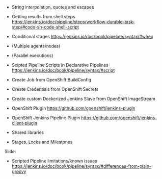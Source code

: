 * String interpolation, quotes and escapes
* Getting results from shell steps <https://jenkins.io/doc/pipeline/steps/workflow-durable-task-step/#code-sh-code-shell-script>
* Conditional stages <https://jenkins.io/doc/book/pipeline/syntax/#when>
* (Multiple agents/nodes)
* (Parallel executions)
* Scipted Pipeline Scripts in Declarative Pipelines <https://jenkins.io/doc/book/pipeline/syntax/#script>
* Create Job from OpenShift BuildConfig
* Create Credentials from OpenShift Secrets
* Create custom Dockerized Jenkins Slave from OpenShift ImageStream
* OpenShift Plugin <https://github.com/openshift/jenkins-plugin>
* OpenShift Jenkins Pipeline Plugin <https://github.com/openshift/jenkins-client-plugin>

* Shared libraries
* Stages, Locks and Milestones

Slide:
* Scripted Pipeline limitations/known issues <https://jenkins.io/doc/book/pipeline/syntax/#differences-from-plain-groovy>
